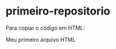 # primeiro-repositorio

Para copiar o código em HTML:

<html>
  <hl>Meu primeiro arquivo HTML</hl> 
</html>
